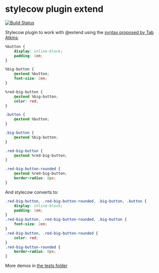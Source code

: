 stylecow plugin extend
======================

[![Build Status](https://travis-ci.org/stylecow/stylecow-plugin-extend.svg)](https://travis-ci.org/stylecow/stylecow-plugin-extend)

Stylecow plugin to work with @extend using the [syntax proposed by Tab Atkins](http://tabatkins.github.io/specs/css-extend-rule/#placeholder-selector).

```css
%button {
	display: inline-block;
	padding: 1em;
}

%big-button {
	@extend %button;
	font-size: 2em;
}

%red-big-button {
	@extend %big-button;
	color: red;
}

.button {
	@extend %button;
}

.big-button {
	@extend %big-button;
}

.red-big-button {
	@extend %red-big-button;
}

.red-big-button-rounded {
	@extend %red-big-button;
	border-radius: 8px;
}
```

And stylecow converts to:

```css
.red-big-button, .red-big-button-rounded, .big-button, .button {
	display: inline-block;
	padding: 1em;
}
.red-big-button, .red-big-button-rounded, .big-button {
	font-size: 2em;
}
.red-big-button, .red-big-button-rounded {
	color: red;
}
.red-big-button-rounded {
	border-radius: 8px;
}
```

More demos in [the tests folder](https://github.com/stylecow/stylecow-plugin-extend/tree/master/tests/cases)
